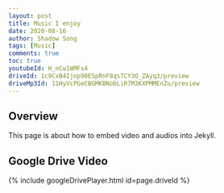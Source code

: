```yaml
---
layout: post
title: Music I enjoy
date: 2020-08-16
author: Shadow Song
tags: [Music]
comments: true
toc: true
youtubeId: H_nCw1WMFs4
driveId: 1c9CxB4Ijnp98ESpRnF8qsTCY3O_ZAyq3/preview
driveMp3Id: 11HyVcPGeCBGMKBNobLiR7M3KXPMMEnZu/preview
---
```


## Overview
This page is about how to embed video and audios into Jekyll.   

## Google Drive Video
{% include googleDrivePlayer.html id=page.driveId %}



